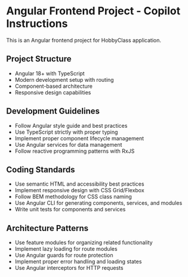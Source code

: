 # Angular Frontend Project - Copilot Instructions

This is an Angular frontend project for HobbyClass application.

## Project Structure
- Angular 18+ with TypeScript
- Modern development setup with routing
- Component-based architecture
- Responsive design capabilities

## Development Guidelines
- Follow Angular style guide and best practices
- Use TypeScript strictly with proper typing
- Implement proper component lifecycle management
- Use Angular services for data management
- Follow reactive programming patterns with RxJS

## Coding Standards
- Use semantic HTML and accessibility best practices
- Implement responsive design with CSS Grid/Flexbox
- Follow BEM methodology for CSS class naming
- Use Angular CLI for generating components, services, and modules
- Write unit tests for components and services

## Architecture Patterns
- Use feature modules for organizing related functionality
- Implement lazy loading for route modules
- Use Angular guards for route protection
- Implement proper error handling and loading states
- Use Angular interceptors for HTTP requests
